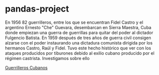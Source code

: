 # pandas-project
En 1956 82 guerrilleros, entre los que se encuentran Fidel Castro y el argentino Ernesto "Che" Guevara, desembarcan en Sierra Maestra, Cuba donde empiezan una guerra de guerrillas para quitar del poder al dictador Fulgencio Batista. En 1959 después de tres años de guerra civil consigen alzarse con el poder instaurando una dictadura comunista dirigida por los hermanos Castro, Raúl y Fidel. Tuvo este hecho histórico que ver con los ataques producidos por tiburones debido al exilio cubano producido por el régimen castrista. Investigamos sobre ello

[Guerrilleros Cubanos][img1]

[img1]: /c/Users/Eduardo/Desktop/iron-hack/pandas-project/RevolucionCubana.jpg "Guerrilleros Cubanos"
